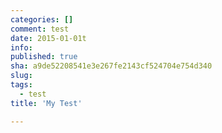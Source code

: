 ```yaml
---
categories: []
comment: test
date: 2015-01-01t
info: 
published: true
sha: a9de52208541e3e267fe2143cf524704e754d340
slug: 
tags:
  - test
title: 'My Test'

---
```

